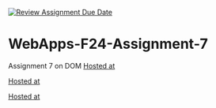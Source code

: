 [![Review Assignment Due Date](https://classroom.github.com/assets/deadline-readme-button-22041afd0340ce965d47ae6ef1cefeee28c7c493a6346c4f15d667ab976d596c.svg)](https://classroom.github.com/a/NPDM3uFp)
# WebApps-F24-Assignment-7
Assignment 7 on DOM
[Hosted at](https://44-563-webapps-f24.github.io/44563-webapps-f24-assignment7-ajithanarraa/safari.html)

[Hosted at](https://44-563-webapps-f24.github.io/44563-webapps-f24-assignment7-ajithanarraa/divlist.html)

[Hosted at](https://44-563-webapps-f24.github.io/44563-webapps-f24-assignment7-ajithanarraa/safari.html)
